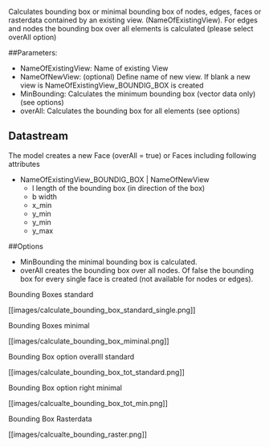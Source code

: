 Calculates bounding box or minimal bounding box of nodes, edges, faces or rasterdata contained by an existing view. (NameOfExistingView). For edges and nodes the bounding box over all elements is calculated (please select overAll option)

##Parameters:
- NameOfExistingView: Name of existing View
- NameOfNewView: (optional) Define name of new view. If blank a new view is NameOfExistingView_BOUNDIG_BOX is created
- MinBounding: Calculates the minimum bounding box (vector data only) (see options)
- overAll: Calculates the bounding box for all elements (see options)

## Datastream

The model creates a new Face (overAll = true) or Faces including following attributes

- NameOfExistingView_BOUNDIG_BOX | NameOfNewView
  - l length of the bounding box (in direction of the box)
  - b width
  - x_min
  - y_min
  - y_min
  - y_max

##Options

- MinBounding the minimal bounding box is calculated. 
- overAll creates the bounding box over all nodes. Of false the bounding box for every single face is created (not available for nodes or edges).


Bounding Boxes standard

[[images/calculate_bounding_box_standard_single.png]]

Bounding Boxes minimal

[[images/calculate_bounding_box_miminal.png]]

Bounding Box option overalll standard

[[images/calculate_bounding_box_tot_standard.png]]

Bounding Box option right minimal

[[images/calcualte_bounding_box_tot_min.png]]

Bounding Box Rasterdata

[[images/calcualte_bounding_raster.png]]